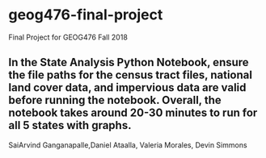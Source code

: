 # geog476-final-project
Final Project for GEOG476 Fall 2018

## In the State Analysis Python Notebook, ensure the file paths for the census tract files, national land cover data, and impervious data are valid before running the notebook. Overall, the notebook takes around 20-30 minutes to run for all 5 states with graphs.


SaiArvind Ganganapalle,Daniel Ataalla, Valeria Morales, Devin Simmons
